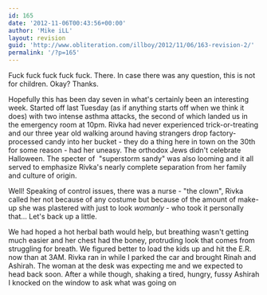 ```yaml
---
id: 165
date: '2012-11-06T00:43:56+00:00'
author: 'Mike iLL'
layout: revision
guid: 'http://www.obliteration.com/illboy/2012/11/06/163-revision-2/'
permalink: '/?p=165'
---
```


Fuck fuck fuck fuck fuck. There. In case there was any question, this is not for children. Okay? Thanks.

Hopefully this has been day seven in what's certainly been an interesting week. Started off last Tuesday (as if anything starts off when we think it does) with two intense asthma attacks, the second of which landed us in the emergency room at 10pm. Rivka had never experienced trick-or-treating and our three year old walking around having strangers drop factory-processed candy into her bucket - they do a thing here in town on the 30th for some reason - had her uneasy. The orthodox Jews didn't celebrate Halloween. The specter of  "superstorm sandy" was also looming and it all served to emphasize Rivka's nearly complete separation from her family and culture of origin.

Well! Speaking of control issues, there was a nurse - "the clown", Rivka called her not because of any costume but because of the amount of make-up she was plastered with just to look <em>womanly</em> - who took it personally that... Let's back up a little.

We had hoped a hot herbal bath would help, but breathing wasn't getting much easier and her chest had the boney, protruding look that comes from struggling for breath. We figured better to load the kids up and hit the E.R. now than at 3AM. Rivka ran in while I parked the car and brought Rinah and Ashirah. The woman at the desk was expecting me and we expected to head back soon. After a while though, shaking a tired, hungry, fussy Ashirah I knocked on the window to ask what was going on